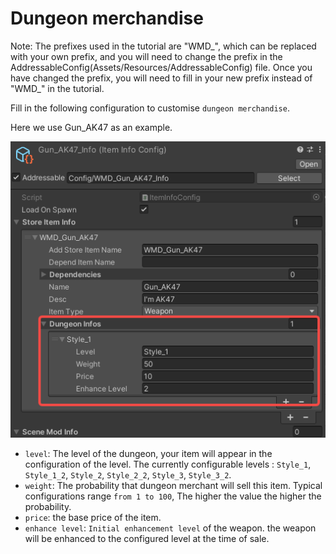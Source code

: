 # Dungeon merchandise

Note: The prefixes used in the tutorial are "WMD\_", which can be replaced with your own prefix, and you will need to change the prefix in the AddressableConfig(Assets/Resources/AddressableConfig) file. Once you have changed the prefix, you will need to fill in your new prefix instead of "WMD\_" in the tutorial.



Fill in the following configuration to customise `dungeon merchandise`.

Here we use Gun_AK47 as an example.

![config](13.dungeon-merchandise/config.png)



- `level`: The level of the dungeon, your item will appear in the configuration of the level. The currently configurable levels : `Style_1`, `Style_1_2`, `Style_2`, `Style_2_2`, `Style_3`, `Style_3_2`.
- `weight`: The probability that dungeon merchant will sell this item. Typical configurations range `from 1 to 100`, The higher the value the higher the probability.
- `price`: the base price of the item.
- `enhance level`: `Initial enhancement level` of the weapon. the weapon will be enhanced to the configured level at the time of sale.

​	

